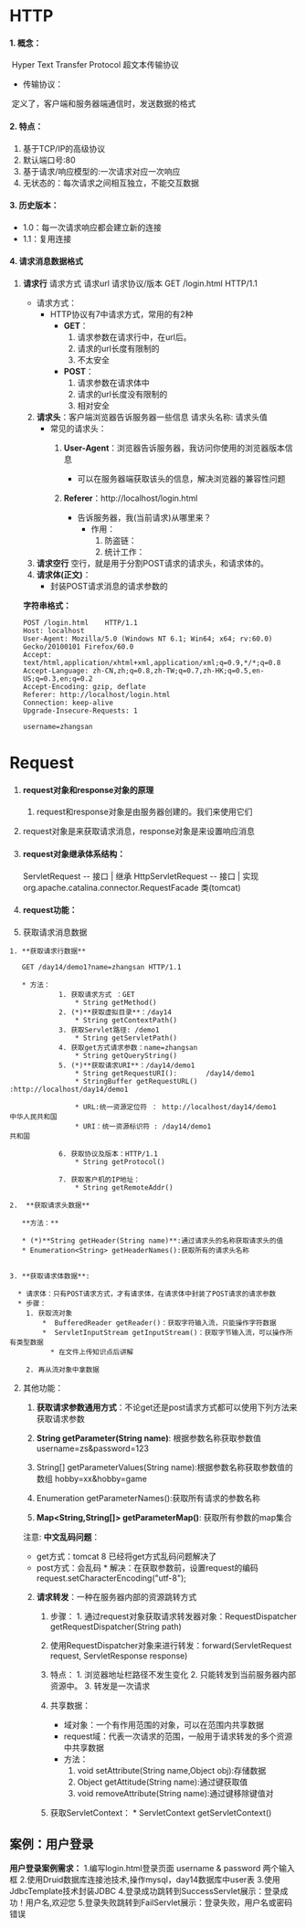 # HTTP

#### 1. 概念：

​	Hyper Text Transfer Protocol 超文本传输协议

* 传输协议：

​		定义了，客户端和服务器端通信时，发送数据的格式

#### 2. 特点：

1. 基于TCP/IP的高级协议
2. 默认端口号:80
3. 基于请求/响应模型的:一次请求对应一次响应
4. 无状态的：每次请求之间相互独立，不能交互数据

#### 3. 历史版本：

* 1.0：每一次请求响应都会建立新的连接
* 1.1：复用连接



#### 4. 请求消息数据格式

1. **请求行**
    请求方式 请求url 请求协议/版本
    	GET /login.html	HTTP/1.1

    * 请求方式：
      * HTTP协议有7中请求方式，常用的有2种
      	* **GET**：
      		1. 请求参数在请求行中，在url后。
      		2. 请求的url长度有限制的
      		3. 不太安全
      	* **POST**：
      		1. 请求参数在请求体中
      		2. 请求的url长度没有限制的
      		3. 相对安全

    

    2. **请求头**：客户端浏览器告诉服务器一些信息
    	请求头名称: 请求头值
    	* 常见的请求头：
    		1. **User-Agent**：浏览器告诉服务器，我访问你使用的浏览器版本信息
    			* 可以在服务器端获取该头的信息，解决浏览器的兼容性问题

    		2. **Referer**：http://localhost/login.html
    			* 告诉服务器，我(当前请求)从哪里来？
    				* 作用：
    					1. 防盗链：
    					2. 统计工作：
    3. **请求空行**
    	空行，就是用于分割POST请求的请求头，和请求体的。
    4. **请求体(正文)**：
    	* 封装POST请求消息的请求参数的

    **字符串格式：**

    ```
    POST /login.html	HTTP/1.1
    Host: localhost
    User-Agent: Mozilla/5.0 (Windows NT 6.1; Win64; x64; rv:60.0) Gecko/20100101 Firefox/60.0
    Accept: text/html,application/xhtml+xml,application/xml;q=0.9,*/*;q=0.8
    Accept-Language: zh-CN,zh;q=0.8,zh-TW;q=0.7,zh-HK;q=0.5,en-US;q=0.3,en;q=0.2
    Accept-Encoding: gzip, deflate
    Referer: http://localhost/login.html
    Connection: keep-alive
    Upgrade-Insecure-Requests: 1
    
    username=zhangsan
    ```



# Request

1. #### request对象和response对象的原理
	
	1. request和response对象是由服务器创建的。我们来使用它们
2. request对象是来获取请求消息，response对象是来设置响应消息
	
2. #### request对象继承体系结构：	
	ServletRequest		--	接口
		|	继承
	HttpServletRequest	-- 接口
		|	实现
	org.apache.catalina.connector.RequestFacade 类(tomcat)

3. #### request功能：

  1. 获取请求消息数据
  	
  	1. **获取请求行数据**
  	
  	   GET /day14/demo1?name=zhangsan HTTP/1.1
  	
  	   * 方法：
  	   			1. 获取请求方式 ：GET
  	   				* String getMethod()  
  	   			2. (*)**获取虚拟目录**：/day14
  	   				* String getContextPath()
  	   			3. 获取Servlet路径: /demo1
  	   				* String getServletPath()
  	   			4. 获取get方式请求参数：name=zhangsan
  	   				* String getQueryString()
  	   			5. (*)**获取请求URI**：/day14/demo1
  	   				* String getRequestURI():		/day14/demo1
  	   				* StringBuffer getRequestURL()  :http://localhost/day14/demo1
  	
  	   				* URL:统一资源定位符 ： http://localhost/day14/demo1	中华人民共和国
  	   				* URI：统一资源标识符 : /day14/demo1					共和国
  	   			
  	   			6. 获取协议及版本：HTTP/1.1
  	   				* String getProtocol()
  	
  	   			7. 获取客户机的IP地址：
  	   				* String getRemoteAddr()
  	
  	2.  **获取请求头数据**
  	
  	   **方法：**
  	
  	   * (*)**String getHeader(String name)**:通过请求头的名称获取请求头的值
  	   * Enumeration<String> getHeaderNames():获取所有的请求头名称
  	   	
  	
  	3. **获取请求体数据**:
  	
  	  * 请求体：只有POST请求方式，才有请求体，在请求体中封装了POST请求的请求参数
  	  * 步骤：
  	  	1. 获取流对象
  	  		*  BufferedReader getReader()：获取字符输入流，只能操作字符数据
  	  		*  ServletInputStream getInputStream()：获取字节输入流，可以操作所有类型数据
  	  		  * 在文件上传知识点后讲解
  	
  	  	2. 再从流对象中拿数据
  	
  2. 其他功能：
      1. **获取请求参数通用方式**：不论get还是post请求方式都可以使用下列方法来获取请求参数
      		
      	1. **String getParameter(String name)**: 根据参数名称获取参数值    username=zs&password=123
      	2. String[] getParameterValues(String name):根据参数名称获取参数值的数组  hobby=xx&hobby=game
      	
      	3. Enumeration<String> getParameterNames():获取所有请求的参数名称
      	
      	4. **Map<String,String[]> getParameterMap()**: 获取所有参数的map集合
      	
      	   
      	
      	注意: **中文乱码问题**：
      	
      	* get方式：tomcat 8 已经将get方式乱码问题解决了
      	* post方式：会乱码
      				* 解决：在获取参数前，设置request的编码request.setCharacterEncoding("utf-8");
      	
      2. **请求转发**：一种在服务器内部的资源跳转方式

           1. 步骤：
           			1. 通过request对象获取请求转发器对象：RequestDispatcher getRequestDispatcher(String path)
           	2. 使用RequestDispatcher对象来进行转发：forward(ServletRequest request, ServletResponse response) 

           2. 特点：
             1. 浏览器地址栏路径不发生变化
             2. 只能转发到当前服务器内部资源中。
             3. 转发是一次请求
           3. 共享数据：
                * 域对象：一个有作用范围的对象，可以在范围内共享数据
                * request域：代表一次请求的范围，一般用于请求转发的多个资源中共享数据
                * 方法：
                	1. void setAttribute(String name,Object obj):存储数据
                	2. Object getAttitude(String name):通过键获取值
                	3. void removeAttribute(String name):通过键移除键值对
           4. 获取ServletContext：
             * ServletContext getServletContext()



## 案例：用户登录

**用户登录案例需求：**
1.编写login.html登录页面
	username & password 两个输入框
2.使用Druid数据库连接池技术,操作mysql，day14数据库中user表
3.使用JdbcTemplate技术封装JDBC
4.登录成功跳转到SuccessServlet展示：登录成功！用户名,欢迎您
5.登录失败跳转到FailServlet展示：登录失败，用户名或密码错误
